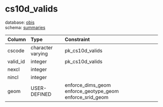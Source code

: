 # cs10d_valids
database: [obis](../)  
schema: [summaries](summaries)  

|Column|Type|Constraint|
|:---|:---|:---|
|cscode|character varying|pk_cs10d_valids |
|valid_id|integer|pk_cs10d_valids |
|nexcl|integer||
|nincl|integer||
|geom|USER-DEFINED|enforce_dims_geom enforce_geotype_geom enforce_srid_geom |
